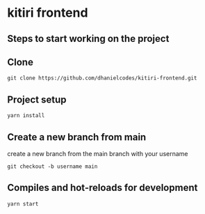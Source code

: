 # kitiri frontend

## Steps to start working on the project

## Clone
```
git clone https://github.com/dhanielcodes/kitiri-frontend.git
```

## Project setup
```
yarn install
```

## Create a new branch from main
<p>create a new branch from the main branch with your username</p>

```
git checkout -b username main 
```

## Compiles and hot-reloads for development
```
yarn start

